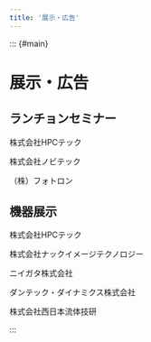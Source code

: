 ```yaml
---
title: '展示・広告'
---
```


::: {#main}

# 展示・広告

## ランチョンセミナー
株式会社HPCテック

株式会社ノビテック

（株）フォトロン


## 機器展示
株式会社HPCテック

株式会社ナックイメージテクノロジー

ニイガタ株式会社

ダンテック・ダイナミクス株式会社

株式会社西日本流体技研


:::
